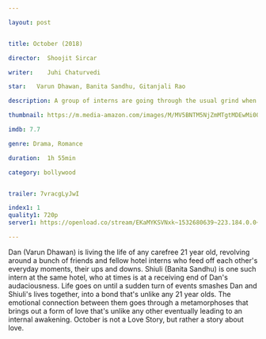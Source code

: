 ```yaml
---

layout: post


title: October (2018)

director:  Shoojit Sircar

writer:    Juhi Chaturvedi

star:   Varun Dhawan, Banita Sandhu, Gitanjali Rao

description: A group of interns are going through the usual grind when suddenly an accident changes their lives. The protagonist can't get let go of it and becomes obsessed with it. What does it all lead to? Is it love or something else?

thumbnail: https://m.media-amazon.com/images/M/MV5BNTM5NjZmMTgtMDEwMi00ZTc3LWIwOTItY2I2NjBiYmZlNzRjXkEyXkFqcGdeQXVyODE5NzE3OTE@._V1_UY268_CR10,0,182,268_AL__QL50.jpg

imdb: 7.7

genre: Drama, Romance 

duration:  1h 55min

category: bollywood


trailer: 7vracgLyJwI

index1: 1
quality1: 720p
server1: https://openload.co/stream/EKaMYKSVNxk~1532680639~223.184.0.0~DapJ5WlP

---
```


Dan (Varun Dhawan) is living the life of any carefree 21 year old, revolving around a bunch of friends and fellow hotel interns who feed off each other's everyday moments, their ups and downs. Shiuli (Banita Sandhu) is one such intern at the same hotel, who at times is at a receiving end of Dan's audaciousness. Life goes on until a sudden turn of events smashes Dan and Shiuli's lives together, into a bond that's unlike any 21 year olds. The emotional connection between them goes through a metamorphoses that brings out a form of love that's unlike any other eventually leading to an internal awakening. October is not a Love Story, but rather a story about love.